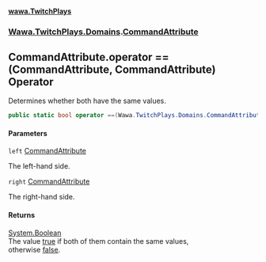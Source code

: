 #### [wawa.TwitchPlays](index.md 'index')
### [Wawa.TwitchPlays.Domains](Wawa.TwitchPlays.Domains.md 'Wawa.TwitchPlays.Domains').[CommandAttribute](CommandAttribute.md 'Wawa.TwitchPlays.Domains.CommandAttribute')

## CommandAttribute.operator ==(CommandAttribute, CommandAttribute) Operator

Determines whether both have the same values.

```csharp
public static bool operator ==(Wawa.TwitchPlays.Domains.CommandAttribute left, Wawa.TwitchPlays.Domains.CommandAttribute right);
```
#### Parameters

<a name='Wawa.TwitchPlays.Domains.CommandAttribute.op_Equality(Wawa.TwitchPlays.Domains.CommandAttribute,Wawa.TwitchPlays.Domains.CommandAttribute).left'></a>

`left` [CommandAttribute](CommandAttribute.md 'Wawa.TwitchPlays.Domains.CommandAttribute')

The left-hand side.

<a name='Wawa.TwitchPlays.Domains.CommandAttribute.op_Equality(Wawa.TwitchPlays.Domains.CommandAttribute,Wawa.TwitchPlays.Domains.CommandAttribute).right'></a>

`right` [CommandAttribute](CommandAttribute.md 'Wawa.TwitchPlays.Domains.CommandAttribute')

The right-hand side.

#### Returns
[System.Boolean](https://docs.microsoft.com/en-us/dotnet/api/System.Boolean 'System.Boolean')  
The value [true](https://docs.microsoft.com/en-us/dotnet/csharp/language-reference/builtin-types/bool 'https://docs.microsoft.com/en-us/dotnet/csharp/language-reference/builtin-types/bool') if both of them contain the same values,  
otherwise [false](https://docs.microsoft.com/en-us/dotnet/csharp/language-reference/builtin-types/bool 'https://docs.microsoft.com/en-us/dotnet/csharp/language-reference/builtin-types/bool').